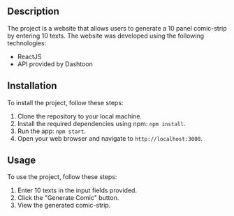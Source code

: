 ## Description

The project is a website that allows users to generate a 10 panel comic-strip by entering 10 texts. The website was developed using the following technologies:

- ReactJS
- API provided by Dashtoon

## Installation

To install the project, follow these steps:

1. Clone the repository to your local machine.
2. Install the required dependencies using npm: `npm install`.
3. Run the app: `npm start`.
4. Open your web browser and navigate to `http://localhost:3000`.

## Usage

To use the project, follow these steps:

1. Enter 10 texts in the input fields provided.
2. Click the "Generate Comic" button.
3. View the generated comic-strip.
